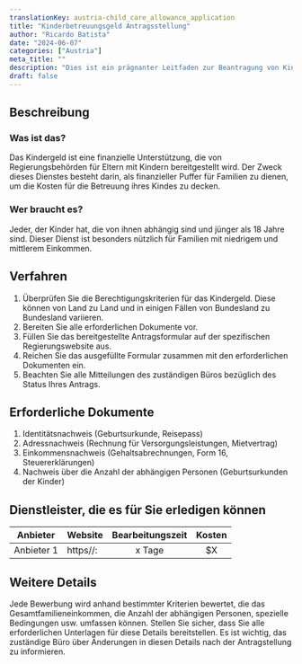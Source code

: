 ```yaml
---
translationKey: austria-child_care_allowance_application
title: "Kinderbetreuungsgeld Antragsstellung"
author: "Ricardo Batista"
date: "2024-06-07"
categories: ["Austria"]
meta_title: ""
description: "Dies ist ein prägnanter Leitfaden zur Beantragung von Kinderbetreuungsgeld"
draft: false
---
```


## Beschreibung
### Was ist das?
Das Kindergeld ist eine finanzielle Unterstützung, die von Regierungsbehörden für Eltern mit Kindern bereitgestellt wird. Der Zweck dieses Dienstes besteht darin, als finanzieller Puffer für Familien zu dienen, um die Kosten für die Betreuung ihres Kindes zu decken.

### Wer braucht es?
Jeder, der Kinder hat, die von ihnen abhängig sind und jünger als 18 Jahre sind. Dieser Dienst ist besonders nützlich für Familien mit niedrigem und mittlerem Einkommen.

## Verfahren
1. Überprüfen Sie die Berechtigungskriterien für das Kindergeld. Diese können von Land zu Land und in einigen Fällen von Bundesland zu Bundesland variieren.
2. Bereiten Sie alle erforderlichen Dokumente vor.
3. Füllen Sie das bereitgestellte Antragsformular auf der spezifischen Regierungswebsite aus.
4. Reichen Sie das ausgefüllte Formular zusammen mit den erforderlichen Dokumenten ein.
5. Beachten Sie alle Mitteilungen des zuständigen Büros bezüglich des Status Ihres Antrags.

## Erforderliche Dokumente
1. Identitätsnachweis (Geburtsurkunde, Reisepass)
2. Adressnachweis (Rechnung für Versorgungsleistungen, Mietvertrag)
3. Einkommensnachweis (Gehaltsabrechnungen, Form 16, Steuererklärungen)
4. Nachweis über die Anzahl der abhängigen Personen (Geburtsurkunden der Kinder)

## Dienstleister, die es für Sie erledigen können

| Anbieter        |     Website     |     Bearbeitungszeit    |       Kosten      |
| --------------- | --------------- |  :-------------: | :-------------: |
| Anbieter 1      |  https//:       |      x Tage      |        $X       |

## Weitere Details
Jede Bewerbung wird anhand bestimmter Kriterien bewertet, die das Gesamtfamilieneinkommen, die Anzahl der abhängigen Personen, spezielle Bedingungen usw. umfassen können. Stellen Sie sicher, dass Sie alle erforderlichen Unterlagen für diese Details bereitstellen. Es ist wichtig, das zuständige Büro über Änderungen in diesen Details nach der Antragstellung zu informieren.